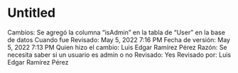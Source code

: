 # Untitled

Cambios: Se agregó la columna “isAdmin” en la tabla de “User” en la base de datos
Cuando fue Revisado: May 5, 2022 7:16 PM
Fecha de  versión: May 5, 2022 7:13 PM
Quien hizo el cambio: Luis Edgar Ramírez Pérez
Razón: Se necesita saber si un usuario es admin o no
Revisado: Yes
Revisado por: Luis Edgar Ramírez Pérez